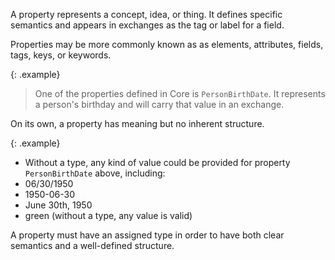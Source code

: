 
A property represents a concept, idea, or thing.  It defines specific semantics and appears in exchanges as the tag or label for a field.

Properties may be more commonly known as as elements, attributes, fields, tags, keys, or keywords.

{: .example}
> One of the properties defined in Core is `PersonBirthDate`.  It represents a person's birthday and will carry that value in an exchange.

On its own, a property has meaning but no inherent structure.

{: .example}
- Without a type, any kind of value could be provided for property `PersonBirthDate` above, including:
- 06/30/1950
- 1950-06-30
- June 30th, 1950
- green (without a type, any value is valid)

A property must have an assigned type in order to have both clear semantics and a well-defined structure.
